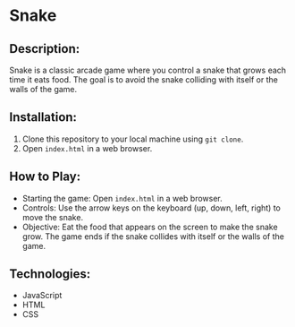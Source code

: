 # Snake

## Description:
Snake is a classic arcade game where you control a snake that grows each time it eats food. The goal is to avoid the snake colliding with itself or the walls of the game.

## Installation:
1. Clone this repository to your local machine using `git clone`.
2. Open `index.html` in a web browser.

## How to Play:
- Starting the game: Open `index.html` in a web browser.
- Controls: Use the arrow keys on the keyboard (up, down, left, right) to move the snake.
- Objective: Eat the food that appears on the screen to make the snake grow. The game ends if the snake collides with itself or the walls of the game.

## Technologies:
- JavaScript
- HTML
- CSS
